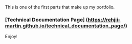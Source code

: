 This is one of the first parts that make up my portfolio.

### [Technical Documentation Page] (https://rehjii-martin.github.io/technical_documentation_page/)

Enjoy!
